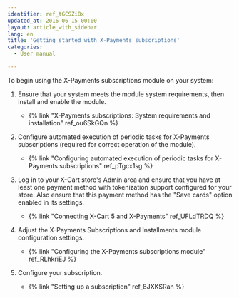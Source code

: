 ```yaml
---
identifier: ref_tGCSZi8x
updated_at: 2016-06-15 00:00
layout: article_with_sidebar
lang: en
title: 'Getting started with X-Payments subscriptions'
categories:
  - User manual

---
```



To begin using the X-Payments subscriptions module on your system:

1.  Ensure that your system meets the module system requirements, then install and enable the module.

    *   {% link "X-Payments subscriptions: System requirements and installation" ref_ou6SkGQn %}

2.  Configure automated execution of periodic tasks for X-Payments subscriptions (required for correct operation of the module).

    *   {% link "Configuring automated execution of periodic tasks for X-Payments subscriptions" ref_pTgcx1sg %}

3.  Log in to your X-Cart store's Admin area and ensure that you have at least one payment method with tokenization support configured for your store. Also ensure that this payment method has the "Save cards" option enabled in its settings.
    *   {% link "Connecting X-Cart 5 and X-Payments" ref_UFLdTRDQ %}

4.  Adjust the X-Payments Subscriptions and Installments module configuration settings.

    *   {% link "Configuring the X-Payments subscriptions module" ref_RLhkriEJ %}

5.  Configure your subscription.
    *   {% link "Setting up a subscription" ref_8JXKSRah %}
